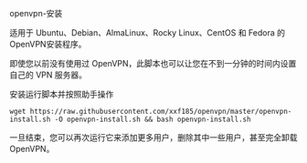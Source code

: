 openvpn-安装

适用于 Ubuntu、Debian、AlmaLinux、Rocky Linux、CentOS 和 Fedora 的OpenVPN安装程序。

即使您以前没有使用过 OpenVPN，此脚本也可以让您在不到一分钟的时间内设置自己的 VPN 服务器。

安装运行脚本并按照助手操作

```
wget https://raw.githubusercontent.com/xxf185/openvpn/master/openvpn-install.sh -O openvpn-install.sh && bash openvpn-install.sh
```



一旦结束，您可以再次运行它来添加更多用户，删除其中一些用户，甚至完全卸载 OpenVPN。


